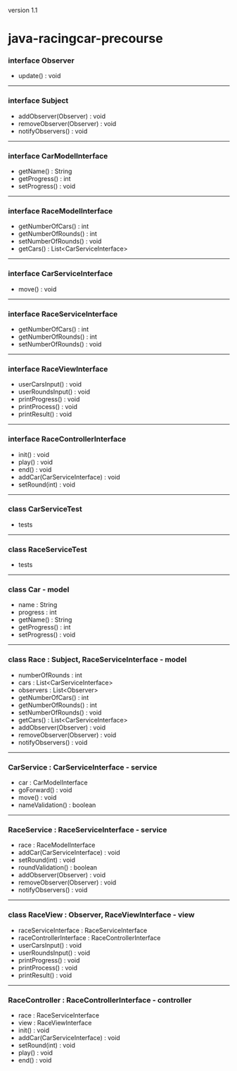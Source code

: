 version 1.1
# java-racingcar-precourse 
### interface Observer
* update() : void
---
### interface Subject
* addObserver(Observer) : void
* removeObserver(Observer) : void
* notifyObservers() : void
---
### interface CarModelInterface
* getName() : String
* getProgress() : int
* setProgress() : void
---
### interface RaceModelInterface
* getNumberOfCars() : int
* getNumberOfRounds() : int
* setNumberOfRounds() : void
* getCars() : List\<CarServiceInterface>
---
### interface CarServiceInterface
* move() : void
---
### interface RaceServiceInterface
* getNumberOfCars() : int
* getNumberOfRounds() : int
* setNumberOfRounds() : void
---
### interface RaceViewInterface
* userCarsInput() : void
* userRoundsInput() : void
* printProgress() : void
* printProcess() : void
* printResult() : void
---
### interface RaceControllerInterface
* init() : void
* play() : void
* end() : void
* addCar(CarServiceInterface) : void
* setRound(int) : void
---
### class CarServiceTest
* tests
---
### class RaceServiceTest
* tests
---
### class Car - model
* name : String
* progress : int
* getName() : String
* getProgress() : int
* setProgress() : void
---
### class Race : Subject, RaceServiceInterface - model
* numberOfRounds : int
* cars : List\<CarServiceInterface>
* observers : List\<Observer>
* getNumberOfCars() : int
* getNumberOfRounds() : int
* setNumberOfRounds() : void
* getCars() : List\<CarServiceInterface>
* addObserver(Observer) : void
* removeObserver(Observer) : void
* notifyObservers() : void
---
### CarService : CarServiceInterface - service
* car : CarModelInterface
* goForward() : void
* move() : void
* nameValidation() : boolean
---
### RaceService : RaceServiceInterface - service
* race : RaceModelInterface
* addCar(CarServiceInterface) : void
* setRound(int) : void
* roundValidation() : boolean
* addObserver(Observer) : void
* removeObserver(Observer) : void
* notifyObservers() : void
---
### class RaceView : Observer, RaceViewInterface - view
* raceServiceInterface : RaceServiceInterface
* raceControllerInterface : RaceControllerInterface
* userCarsInput() : void
* userRoundsInput() : void
* printProgress() : void
* printProcess() : void
* printResult() : void
---
### RaceController : RaceControllerInterface - controller
* race : RaceServiceInterface
* view : RaceViewInterface
* init() : void
* addCar(CarServiceInterface) : void
* setRound(int) : void
* play() : void
* end() : void
